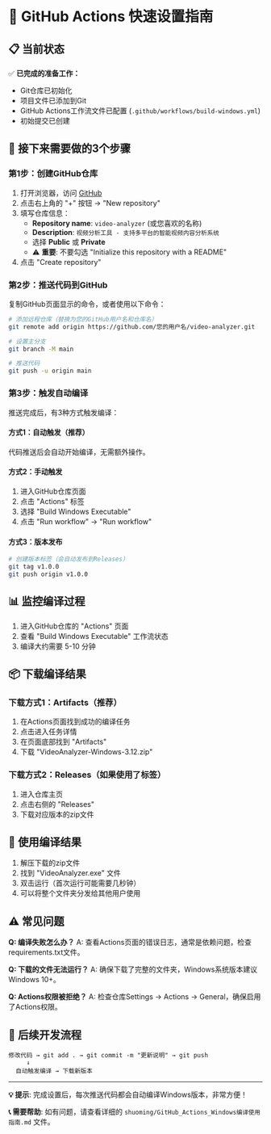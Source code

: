 # 🚀 GitHub Actions 快速设置指南

## 📋 当前状态

✅ **已完成的准备工作：**
- Git仓库已初始化
- 项目文件已添加到Git
- GitHub Actions工作流文件已配置 (`.github/workflows/build-windows.yml`)
- 初始提交已创建

## 🎯 接下来需要做的3个步骤

### 第1步：创建GitHub仓库

1. 打开浏览器，访问 [GitHub](https://github.com)
2. 点击右上角的 "+" 按钮 → "New repository"
3. 填写仓库信息：
   - **Repository name**: `video-analyzer` (或您喜欢的名称)
   - **Description**: `视频分析工具 - 支持多平台的智能视频内容分析系统`
   - 选择 **Public** 或 **Private**
   - ⚠️ **重要**: 不要勾选 "Initialize this repository with a README"
4. 点击 "Create repository"

### 第2步：推送代码到GitHub

复制GitHub页面显示的命令，或者使用以下命令：

```bash
# 添加远程仓库（替换为您的GitHub用户名和仓库名）
git remote add origin https://github.com/您的用户名/video-analyzer.git

# 设置主分支
git branch -M main

# 推送代码
git push -u origin main
```

### 第3步：触发自动编译

推送完成后，有3种方式触发编译：

#### 方式1：自动触发（推荐）
代码推送后会自动开始编译，无需额外操作。

#### 方式2：手动触发
1. 进入GitHub仓库页面
2. 点击 "Actions" 标签
3. 选择 "Build Windows Executable"
4. 点击 "Run workflow" → "Run workflow"

#### 方式3：版本发布
```bash
# 创建版本标签（会自动发布到Releases）
git tag v1.0.0
git push origin v1.0.0
```

## 📊 监控编译过程

1. 进入GitHub仓库的 "Actions" 页面
2. 查看 "Build Windows Executable" 工作流状态
3. 编译大约需要 5-10 分钟

## 📦 下载编译结果

### 下载方式1：Artifacts（推荐）
1. 在Actions页面找到成功的编译任务
2. 点击进入任务详情
3. 在页面底部找到 "Artifacts"
4. 下载 "VideoAnalyzer-Windows-3.12.zip"

### 下载方式2：Releases（如果使用了标签）
1. 进入仓库主页
2. 点击右侧的 "Releases"
3. 下载对应版本的zip文件

## 🎉 使用编译结果

1. 解压下载的zip文件
2. 找到 "VideoAnalyzer.exe" 文件
3. 双击运行（首次运行可能需要几秒钟）
4. 可以将整个文件夹分发给其他用户使用

## ⚠️ 常见问题

**Q: 编译失败怎么办？**
A: 查看Actions页面的错误日志，通常是依赖问题，检查requirements.txt文件。

**Q: 下载的文件无法运行？**
A: 确保下载了完整的文件夹，Windows系统版本建议Windows 10+。

**Q: Actions权限被拒绝？**
A: 检查仓库Settings → Actions → General，确保启用了Actions权限。

## 🔄 后续开发流程

```
修改代码 → git add . → git commit -m "更新说明" → git push
     ↓
  自动触发编译 → 下载新版本
```

---

**💡 提示**: 完成设置后，每次推送代码都会自动编译Windows版本，非常方便！

**📞 需要帮助**: 如有问题，请查看详细的 `shuoming/GitHub_Actions_Windows编译使用指南.md` 文件。